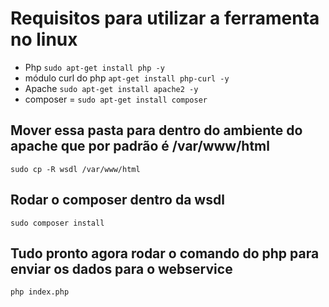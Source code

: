 # Requisitos para utilizar a ferramenta no linux
 - Php     `sudo apt-get install php -y`
 - módulo curl do php  `apt-get install php-curl -y`
 - Apache   `sudo apt-get install apache2 -y`
 - composer = `sudo apt-get install composer`


 ## Mover essa pasta para dentro do ambiente do apache que por padrão é /var/www/html

  `sudo cp -R wsdl /var/www/html`

 ## Rodar o composer dentro da wsdl
  `sudo composer install`

## Tudo pronto agora rodar o comando do php para enviar os dados para o webservice

`php index.php`
